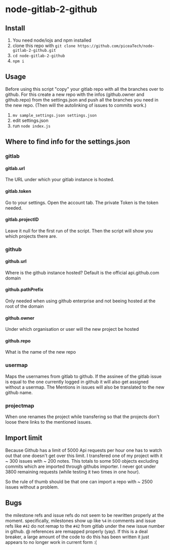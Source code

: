 # node-gitlab-2-github

## Install
1. You need node/iojs and npm installed
1. clone this repo with `git clone https://github.com/piceaTech/node-gitlab-2-github.git`
1. `cd node-gitlab-2-github`
1. `npm i`

## Usage

Before using this script "copy" your gitlab repo with all the branches over to github. For this create a new repo with the infos (github.owner and github.repo) from the settings.json and push all the branches you need in the new repo. (Then will the autolinking of issues to commits work.)

1. `mv sample_settings.json settings.json`
1. edit settings.json
1. run `node index.js`


## Where to find info for the settings.json


### gitlab

#### gitlab.url

The URL under which your gitlab instance is hosted.

#### gitlab.token

Go to your settings. Open the account tab. The private Token is the token needed.

#### gitlab.projectID

Leave it null for the first run of the script. Then the script will show you which projects there are.

### github

#### github.url

Where is the github instance hosted? Default is the official api.github.com domain

#### github.pathPrefix

Only needed when using github enterprise and not beeing hosted at the root of the domain

#### github.owner

Under which organisation or user will the new project be hosted


#### github.repo

What is the name of the new repo

### usermap

Maps the usernames from gitlab to github. If the assinee of the gitlab issue is equal to the one currently logged in github it will also get assigned without a usermap. The Mentions in issues will also be translated to the new github name.

### projectmap

When one renames the project while transfering so that the projects don't loose there links to the mentioned issues.


## Import limit
Because Github has a limit of 5000 Api requests per hour one has to watch out that one doesn't get over this limit. I transfered one of my project with it ~ 300 issues with ~ 200 notes. This totals to some 500 objects excluding commits which are imported through githubs importer. I never got under 3800 remaining requests (while testing it two times in one hour).

So the rule of thumb should be that one can import a repo with ~ 2500 issues without a problem.

## Bugs

the milestone refs and issue refs do not seem to be rewritten properly at the
moment. specifically, milestones show up like `%4` in comments
and issue refs like `#42` do not remap to the `#42` from gitlab under the new
issue number in github. @ references are remapped properly (yay). If this is a
deal breaker, a large amount of the code to do this has been written it just
appears to no longer work in current form :(
